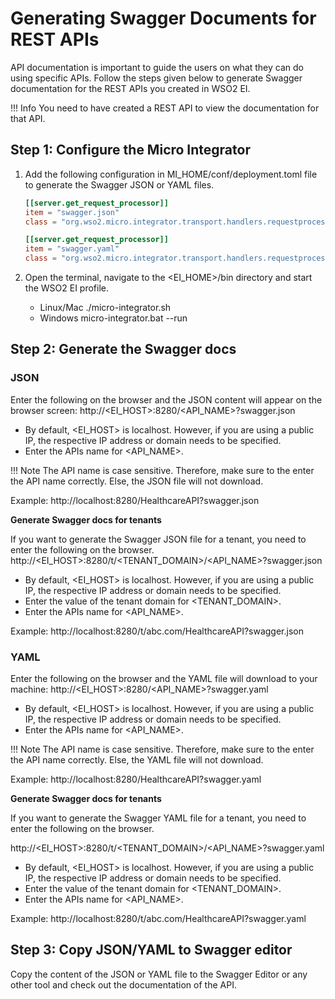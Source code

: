 # Generating Swagger Documents for REST APIs

API documentation is important to guide the users on what they can do using specific APIs. Follow the steps given below to generate Swagger documentation for the REST APIs you created in WSO2 EI.

!!! Info
    You need to have created a REST API to view the documentation for that API.

## Step 1: Configure the Micro Integrator

1.  Add the following configuration in MI_HOME/conf/deployment.toml file to generate the Swagger JSON or YAML files.
    ```toml
    [[server.get_request_processor]]
    item = "swagger.json"
    class = "org.wso2.micro.integrator.transport.handlers.requestprocessors.swagger.format.SwaggerJsonProcessor"

    [[server.get_request_processor]]
    item = "swagger.yaml"
    class = "org.wso2.micro.integrator.transport.handlers.requestprocessors.swagger.format.SwaggerYamlProcessor"
    ```
2.  Open the terminal, navigate to the <EI_HOME>/bin directory and start the WSO2 EI profile.

    - Linux/Mac ./micro-integrator.sh
    - Windows micro-integrator.bat --run

## Step 2: Generate the Swagger docs

### JSON

Enter the following on the browser and the JSON content will appear on the browser screen: http://<EI_HOST>:8280/<API_NAME>?swagger.json

- By default, <EI_HOST> is localhost. However, if you are using a public IP, the respective IP address or domain needs to be specified.
- Enter the APIs name for <API_NAME>.

!!! Note
    The API name is case sensitive. Therefore, make sure to the enter the API name correctly. Else, the JSON file will not download.

Example: http://localhost:8280/HealthcareAPI?swagger.json

**Generate Swagger docs for tenants**

If you want to generate the Swagger JSON file for a tenant, you need to enter the following on the browser. http://<EI_HOST>:8280/t/<TENANT_DOMAIN>/<API_NAME>?swagger.json

- By default, <EI_HOST> is localhost. However, if you are using a public IP, the respective IP address or domain needs to be specified.
- Enter the value of the tenant domain for <TENANT_DOMAIN>.
- Enter the APIs name for <API_NAME>.

Example: http://localhost:8280/t/abc.com/HealthcareAPI?swagger.json

### YAML

Enter the following on the browser and the YAML file will download to your machine: http://<EI_HOST>:8280/<API_NAME>?swagger.yaml

- By default, <EI_HOST> is localhost. However, if you are using a public IP, the respective IP address or domain needs to be specified.
- Enter the APIs name for <API_NAME>.

!!! Note
    The API name is case sensitive. Therefore, make sure to the enter the API name correctly. Else, the YAML file will not download.

Example: http://localhost:8280/HealthcareAPI?swagger.yaml

**Generate Swagger docs for tenants**

If you want to generate the Swagger YAML file for a tenant, you need to enter the following on the browser.

http://<EI_HOST>:8280/t/<TENANT_DOMAIN>/<API_NAME>?swagger.yaml

- By default, <EI_HOST> is localhost. However, if you are using a public IP, the respective IP address or domain needs to be specified.
- Enter the value of the tenant domain for <TENANT_DOMAIN>.
- Enter the APIs name for <API_NAME>.

Example: http://localhost:8280/t/abc.com/HealthcareAPI?swagger.yaml

## Step 3: Copy JSON/YAML to Swagger editor

Copy the content of the JSON or YAML file to the Swagger Editor or any other tool and check out the documentation of the API.
